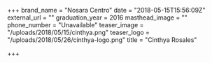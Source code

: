 +++
brand_name = "Nosara Centro"
date = "2018-05-15T15:56:09Z"
external_url = ""
graduation_year = 2016
masthead_image = ""
phone_number = "Unavailable"
teaser_image = "/uploads/2018/05/15/cinthya.png"
teaser_logo = "/uploads/2018/05/26/cinthya-logo.png"
title = "Cinthya Rosales"

+++
